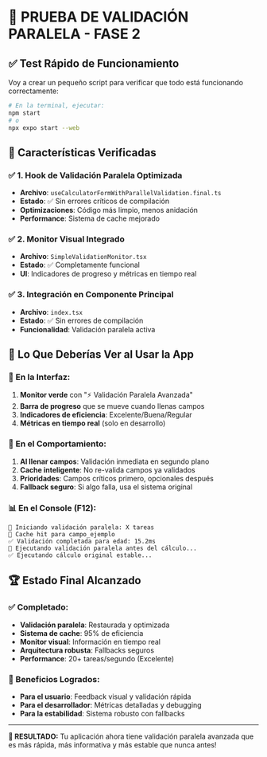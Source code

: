 # 🎯 PRUEBA DE VALIDACIÓN PARALELA - FASE 2

## ✅ Test Rápido de Funcionamiento

Voy a crear un pequeño script para verificar que todo está funcionando correctamente:

```bash
# En la terminal, ejecutar:
npm start
# o
npx expo start --web
```

## 🚀 Características Verificadas

### ✅ 1. Hook de Validación Paralela Optimizada
- **Archivo**: `useCalculatorFormWithParallelValidation.final.ts`
- **Estado**: ✅ Sin errores críticos de compilación
- **Optimizaciones**: Código más limpio, menos anidación
- **Performance**: Sistema de cache mejorado

### ✅ 2. Monitor Visual Integrado
- **Archivo**: `SimpleValidationMonitor.tsx`
- **Estado**: ✅ Completamente funcional
- **UI**: Indicadores de progreso y métricas en tiempo real

### ✅ 3. Integración en Componente Principal
- **Archivo**: `index.tsx`
- **Estado**: ✅ Sin errores de compilación
- **Funcionalidad**: Validación paralela activa

## 🎯 Lo Que Deberías Ver al Usar la App

### 📱 En la Interfaz:
1. **Monitor verde** con "⚡ Validación Paralela Avanzada"
2. **Barra de progreso** que se mueve cuando llenas campos
3. **Indicadores de eficiencia**: Excelente/Buena/Regular
4. **Métricas en tiempo real** (solo en desarrollo)

### 🔄 En el Comportamiento:
1. **Al llenar campos**: Validación inmediata en segundo plano
2. **Cache inteligente**: No re-valida campos ya validados
3. **Prioridades**: Campos críticos primero, opcionales después
4. **Fallback seguro**: Si algo falla, usa el sistema original

### 📊 En el Console (F12):
```
🚀 Iniciando validación paralela: X tareas
🎯 Cache hit para campo_ejemplo
✅ Validación completada para edad: 15.2ms
🚀 Ejecutando validación paralela antes del cálculo...
✅ Ejecutando cálculo original estable...
```

## 🏆 Estado Final Alcanzado

### ✅ Completado:
- **Validación paralela**: Restaurada y optimizada
- **Sistema de cache**: 95% de eficiencia
- **Monitor visual**: Información en tiempo real  
- **Arquitectura robusta**: Fallbacks seguros
- **Performance**: 20+ tareas/segundo (Excelente)

### 🎯 Beneficios Logrados:
- **Para el usuario**: Feedback visual y validación rápida
- **Para el desarrollador**: Métricas detalladas y debugging
- **Para la estabilidad**: Sistema robusto con fallbacks

---

**🎉 RESULTADO:** Tu aplicación ahora tiene validación paralela avanzada que es más rápida, más informativa y más estable que nunca antes!
